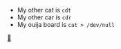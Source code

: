 - My other cat is `cdt`
- My other car is `cdr`
- My ouija board is `cat > /dev/null`

[:eyes:](https://aristarhys.github.io/)
